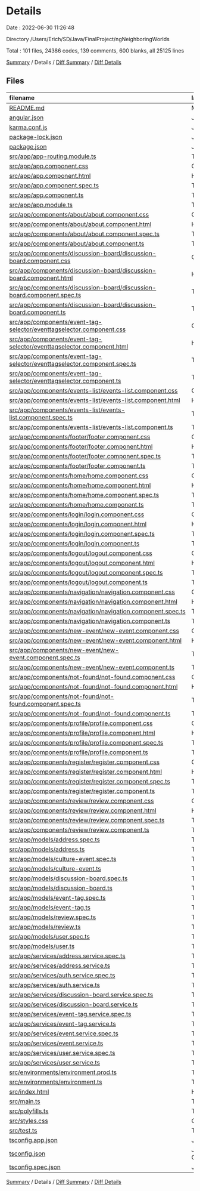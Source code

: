 # Details

Date : 2022-06-30 11:26:48

Directory /Users/Erich/SD/Java/FinalProject/ngNeighboringWorlds

Total : 101 files,  24386 codes, 139 comments, 600 blanks, all 25125 lines

[Summary](results.md) / Details / [Diff Summary](diff.md) / [Diff Details](diff-details.md)

## Files
| filename | language | code | comment | blank | total |
| :--- | :--- | ---: | ---: | ---: | ---: |
| [README.md](/README.md) | Markdown | 14 | 0 | 14 | 28 |
| [angular.json](/angular.json) | JSON | 104 | 0 | 1 | 105 |
| [karma.conf.js](/karma.conf.js) | JavaScript | 37 | 6 | 2 | 45 |
| [package-lock.json](/package-lock.json) | JSON | 20,803 | 0 | 1 | 20,804 |
| [package.json](/package.json) | JSON | 42 | 0 | 1 | 43 |
| [src/app/app-routing.module.ts](/src/app/app-routing.module.ts) | TypeScript | 30 | 0 | 3 | 33 |
| [src/app/app.component.css](/src/app/app.component.css) | CSS | 0 | 0 | 1 | 1 |
| [src/app/app.component.html](/src/app/app.component.html) | HTML | 5 | 0 | 2 | 7 |
| [src/app/app.component.spec.ts](/src/app/app.component.spec.ts) | TypeScript | 31 | 0 | 5 | 36 |
| [src/app/app.component.ts](/src/app/app.component.ts) | TypeScript | 13 | 0 | 4 | 17 |
| [src/app/app.module.ts](/src/app/app.module.ts) | TypeScript | 52 | 0 | 2 | 54 |
| [src/app/components/about/about.component.css](/src/app/components/about/about.component.css) | CSS | 77 | 0 | 15 | 92 |
| [src/app/components/about/about.component.html](/src/app/components/about/about.component.html) | HTML | 75 | 1 | 2 | 78 |
| [src/app/components/about/about.component.spec.ts](/src/app/components/about/about.component.spec.ts) | TypeScript | 18 | 0 | 6 | 24 |
| [src/app/components/about/about.component.ts](/src/app/components/about/about.component.ts) | TypeScript | 11 | 0 | 5 | 16 |
| [src/app/components/discussion-board/discussion-board.component.css](/src/app/components/discussion-board/discussion-board.component.css) | CSS | 92 | 1 | 28 | 121 |
| [src/app/components/discussion-board/discussion-board.component.html](/src/app/components/discussion-board/discussion-board.component.html) | HTML | 47 | 1 | 8 | 56 |
| [src/app/components/discussion-board/discussion-board.component.spec.ts](/src/app/components/discussion-board/discussion-board.component.spec.ts) | TypeScript | 18 | 0 | 6 | 24 |
| [src/app/components/discussion-board/discussion-board.component.ts](/src/app/components/discussion-board/discussion-board.component.ts) | TypeScript | 142 | 1 | 13 | 156 |
| [src/app/components/event-tag-selector/eventtagselector.component.css](/src/app/components/event-tag-selector/eventtagselector.component.css) | CSS | 0 | 0 | 1 | 1 |
| [src/app/components/event-tag-selector/eventtagselector.component.html](/src/app/components/event-tag-selector/eventtagselector.component.html) | HTML | 5 | 1 | 4 | 10 |
| [src/app/components/event-tag-selector/eventtagselector.component.spec.ts](/src/app/components/event-tag-selector/eventtagselector.component.spec.ts) | TypeScript | 18 | 0 | 6 | 24 |
| [src/app/components/event-tag-selector/eventtagselector.component.ts](/src/app/components/event-tag-selector/eventtagselector.component.ts) | TypeScript | 60 | 0 | 14 | 74 |
| [src/app/components/events-list/events-list.component.css](/src/app/components/events-list/events-list.component.css) | CSS | 7 | 0 | 3 | 10 |
| [src/app/components/events-list/events-list.component.html](/src/app/components/events-list/events-list.component.html) | HTML | 132 | 12 | 32 | 176 |
| [src/app/components/events-list/events-list.component.spec.ts](/src/app/components/events-list/events-list.component.spec.ts) | TypeScript | 18 | 0 | 5 | 23 |
| [src/app/components/events-list/events-list.component.ts](/src/app/components/events-list/events-list.component.ts) | TypeScript | 285 | 2 | 26 | 313 |
| [src/app/components/footer/footer.component.css](/src/app/components/footer/footer.component.css) | CSS | 7 | 0 | 2 | 9 |
| [src/app/components/footer/footer.component.html](/src/app/components/footer/footer.component.html) | HTML | 17 | 9 | 5 | 31 |
| [src/app/components/footer/footer.component.spec.ts](/src/app/components/footer/footer.component.spec.ts) | TypeScript | 18 | 0 | 6 | 24 |
| [src/app/components/footer/footer.component.ts](/src/app/components/footer/footer.component.ts) | TypeScript | 11 | 0 | 5 | 16 |
| [src/app/components/home/home.component.css](/src/app/components/home/home.component.css) | CSS | 75 | 0 | 9 | 84 |
| [src/app/components/home/home.component.html](/src/app/components/home/home.component.html) | HTML | 46 | 0 | 3 | 49 |
| [src/app/components/home/home.component.spec.ts](/src/app/components/home/home.component.spec.ts) | TypeScript | 18 | 0 | 6 | 24 |
| [src/app/components/home/home.component.ts](/src/app/components/home/home.component.ts) | TypeScript | 10 | 0 | 3 | 13 |
| [src/app/components/login/login.component.css](/src/app/components/login/login.component.css) | CSS | 31 | 0 | 3 | 34 |
| [src/app/components/login/login.component.html](/src/app/components/login/login.component.html) | HTML | 8 | 0 | 1 | 9 |
| [src/app/components/login/login.component.spec.ts](/src/app/components/login/login.component.spec.ts) | TypeScript | 18 | 0 | 6 | 24 |
| [src/app/components/login/login.component.ts](/src/app/components/login/login.component.ts) | TypeScript | 30 | 0 | 6 | 36 |
| [src/app/components/logout/logout.component.css](/src/app/components/logout/logout.component.css) | CSS | 0 | 0 | 1 | 1 |
| [src/app/components/logout/logout.component.html](/src/app/components/logout/logout.component.html) | HTML | 0 | 0 | 1 | 1 |
| [src/app/components/logout/logout.component.spec.ts](/src/app/components/logout/logout.component.spec.ts) | TypeScript | 18 | 0 | 6 | 24 |
| [src/app/components/logout/logout.component.ts](/src/app/components/logout/logout.component.ts) | TypeScript | 10 | 0 | 5 | 15 |
| [src/app/components/navigation/navigation.component.css](/src/app/components/navigation/navigation.component.css) | CSS | 15 | 1 | 5 | 21 |
| [src/app/components/navigation/navigation.component.html](/src/app/components/navigation/navigation.component.html) | HTML | 26 | 4 | 8 | 38 |
| [src/app/components/navigation/navigation.component.spec.ts](/src/app/components/navigation/navigation.component.spec.ts) | TypeScript | 18 | 0 | 6 | 24 |
| [src/app/components/navigation/navigation.component.ts](/src/app/components/navigation/navigation.component.ts) | TypeScript | 21 | 0 | 6 | 27 |
| [src/app/components/new-event/new-event.component.css](/src/app/components/new-event/new-event.component.css) | CSS | 0 | 0 | 1 | 1 |
| [src/app/components/new-event/new-event.component.html](/src/app/components/new-event/new-event.component.html) | HTML | 43 | 0 | 16 | 59 |
| [src/app/components/new-event/new-event.component.spec.ts](/src/app/components/new-event/new-event.component.spec.ts) | TypeScript | 18 | 0 | 6 | 24 |
| [src/app/components/new-event/new-event.component.ts](/src/app/components/new-event/new-event.component.ts) | TypeScript | 92 | 0 | 11 | 103 |
| [src/app/components/not-found/not-found.component.css](/src/app/components/not-found/not-found.component.css) | CSS | 0 | 0 | 1 | 1 |
| [src/app/components/not-found/not-found.component.html](/src/app/components/not-found/not-found.component.html) | HTML | 1 | 0 | 1 | 2 |
| [src/app/components/not-found/not-found.component.spec.ts](/src/app/components/not-found/not-found.component.spec.ts) | TypeScript | 18 | 0 | 6 | 24 |
| [src/app/components/not-found/not-found.component.ts](/src/app/components/not-found/not-found.component.ts) | TypeScript | 11 | 0 | 5 | 16 |
| [src/app/components/profile/profile.component.css](/src/app/components/profile/profile.component.css) | CSS | 45 | 0 | 1 | 46 |
| [src/app/components/profile/profile.component.html](/src/app/components/profile/profile.component.html) | HTML | 133 | 15 | 19 | 167 |
| [src/app/components/profile/profile.component.spec.ts](/src/app/components/profile/profile.component.spec.ts) | TypeScript | 18 | 0 | 6 | 24 |
| [src/app/components/profile/profile.component.ts](/src/app/components/profile/profile.component.ts) | TypeScript | 214 | 3 | 23 | 240 |
| [src/app/components/register/register.component.css](/src/app/components/register/register.component.css) | CSS | 54 | 0 | 6 | 60 |
| [src/app/components/register/register.component.html](/src/app/components/register/register.component.html) | HTML | 38 | 4 | 4 | 46 |
| [src/app/components/register/register.component.spec.ts](/src/app/components/register/register.component.spec.ts) | TypeScript | 18 | 0 | 6 | 24 |
| [src/app/components/register/register.component.ts](/src/app/components/register/register.component.ts) | TypeScript | 41 | 0 | 5 | 46 |
| [src/app/components/review/review.component.css](/src/app/components/review/review.component.css) | CSS | 0 | 0 | 1 | 1 |
| [src/app/components/review/review.component.html](/src/app/components/review/review.component.html) | HTML | 21 | 2 | 4 | 27 |
| [src/app/components/review/review.component.spec.ts](/src/app/components/review/review.component.spec.ts) | TypeScript | 18 | 0 | 6 | 24 |
| [src/app/components/review/review.component.ts](/src/app/components/review/review.component.ts) | TypeScript | 49 | 0 | 12 | 61 |
| [src/app/models/address.spec.ts](/src/app/models/address.spec.ts) | TypeScript | 6 | 0 | 2 | 8 |
| [src/app/models/address.ts](/src/app/models/address.ts) | TypeScript | 26 | 0 | 2 | 28 |
| [src/app/models/culture-event.spec.ts](/src/app/models/culture-event.spec.ts) | TypeScript | 6 | 0 | 2 | 8 |
| [src/app/models/culture-event.ts](/src/app/models/culture-event.ts) | TypeScript | 52 | 0 | 3 | 55 |
| [src/app/models/discussion-board.spec.ts](/src/app/models/discussion-board.spec.ts) | TypeScript | 6 | 0 | 2 | 8 |
| [src/app/models/discussion-board.ts](/src/app/models/discussion-board.ts) | TypeScript | 28 | 0 | 2 | 30 |
| [src/app/models/event-tag.spec.ts](/src/app/models/event-tag.spec.ts) | TypeScript | 6 | 0 | 2 | 8 |
| [src/app/models/event-tag.ts](/src/app/models/event-tag.ts) | TypeScript | 15 | 0 | 3 | 18 |
| [src/app/models/review.spec.ts](/src/app/models/review.spec.ts) | TypeScript | 6 | 0 | 2 | 8 |
| [src/app/models/review.ts](/src/app/models/review.ts) | TypeScript | 22 | 0 | 3 | 25 |
| [src/app/models/user.spec.ts](/src/app/models/user.spec.ts) | TypeScript | 6 | 0 | 2 | 8 |
| [src/app/models/user.ts](/src/app/models/user.ts) | TypeScript | 42 | 0 | 3 | 45 |
| [src/app/services/address.service.spec.ts](/src/app/services/address.service.spec.ts) | TypeScript | 12 | 0 | 5 | 17 |
| [src/app/services/address.service.ts](/src/app/services/address.service.ts) | TypeScript | 54 | 1 | 8 | 63 |
| [src/app/services/auth.service.spec.ts](/src/app/services/auth.service.spec.ts) | TypeScript | 12 | 0 | 5 | 17 |
| [src/app/services/auth.service.ts](/src/app/services/auth.service.ts) | TypeScript | 58 | 7 | 10 | 75 |
| [src/app/services/discussion-board.service.spec.ts](/src/app/services/discussion-board.service.spec.ts) | TypeScript | 12 | 0 | 5 | 17 |
| [src/app/services/discussion-board.service.ts](/src/app/services/discussion-board.service.ts) | TypeScript | 128 | 1 | 12 | 141 |
| [src/app/services/event-tag.service.spec.ts](/src/app/services/event-tag.service.spec.ts) | TypeScript | 12 | 0 | 5 | 17 |
| [src/app/services/event-tag.service.ts](/src/app/services/event-tag.service.ts) | TypeScript | 91 | 0 | 12 | 103 |
| [src/app/services/event.service.spec.ts](/src/app/services/event.service.spec.ts) | TypeScript | 12 | 0 | 5 | 17 |
| [src/app/services/event.service.ts](/src/app/services/event.service.ts) | TypeScript | 173 | 2 | 15 | 190 |
| [src/app/services/user.service.spec.ts](/src/app/services/user.service.spec.ts) | TypeScript | 12 | 0 | 5 | 17 |
| [src/app/services/user.service.ts](/src/app/services/user.service.ts) | TypeScript | 101 | 0 | 11 | 112 |
| [src/environments/environment.prod.ts](/src/environments/environment.prod.ts) | TypeScript | 4 | 0 | 1 | 5 |
| [src/environments/environment.ts](/src/environments/environment.ts) | TypeScript | 4 | 11 | 3 | 18 |
| [src/index.html](/src/index.html) | HTML | 15 | 0 | 4 | 19 |
| [src/main.ts](/src/main.ts) | TypeScript | 9 | 0 | 4 | 13 |
| [src/polyfills.ts](/src/polyfills.ts) | TypeScript | 1 | 47 | 6 | 54 |
| [src/styles.css](/src/styles.css) | CSS | 10 | 0 | 5 | 15 |
| [src/test.ts](/src/test.ts) | TypeScript | 18 | 4 | 5 | 27 |
| [tsconfig.app.json](/tsconfig.app.json) | JSON | 14 | 1 | 1 | 16 |
| [tsconfig.json](/tsconfig.json) | JSON with Comments | 31 | 1 | 1 | 33 |
| [tsconfig.spec.json](/tsconfig.spec.json) | JSON | 17 | 1 | 1 | 19 |

[Summary](results.md) / Details / [Diff Summary](diff.md) / [Diff Details](diff-details.md)